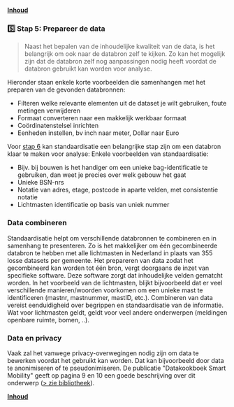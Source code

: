 **[Inhoud](ToC.md)**

### :five: Stap 5: Prepareer de data

> Naast het bepalen van de inhoudelijke kwaliteit van de data, is het belangrijk om ook naar de databron zelf te kijken. Zo kan het mogelijk zijn dat de databron zelf nog aanpassingen nodig heeft voordat de databron gebruikt kan worden voor analyse.

Hieronder staan enkele korte voorbeelden die samenhangen met het preparen van de gevonden databronnen:
+ Filteren welke relevante elementen uit de dataset je wilt gebruiken, foute metingen verwijderen
+ Formaat converteren naar een makkelijk werkbaar formaat 
+ Coördinatenstelsel inrichten 
+ Eenheden instellen, bv inch naar meter, Dollar naar Euro

Voor [stap 6](stap_6.md) kan standaardisatie een belangrijke stap zijn om een databron klaar te maken voor analyse:
Enkele voorbeelden van standaardisatie:
+ Bijv. bij bouwen is het handiger om een unieke bag-identificatie te gebruiken, dan weet je precies over welk gebouw het gaat
+ Unieke BSN-nrs
+ Notatie van adres, etage, postcode in aparte velden, met consistentie notatie
+ Lichtmasten identificatie op basis van uniek nummer

### Data combineren

Standaardisatie helpt om verschillende databronnen te combineren en in samenhang te presenteren. Zo is het makkelijker om één gecombineerde databron te hebben met alle lichtmasten in Nederland in plaats van 355 losse datasets per gemeente. Het prepareren van data zodat het gecombineerd kan worden tot één bron, vergt doorgaans de inzet van specifieke software. Deze software zorgt dat inhoudelijke velden gematcht worden. In het voorbeeld van de lichtmasten, blijkt bijvoorbeeld dat er veel verschillende manieren/woorden voorkomen om een unieke mast te identificeren (mastnr, mastnummer, mastID, etc.). Combineren van data vereist eenduidigheid over begrippen en standaardisatie van de informatie. Wat voor lichtmasten geldt, geldt voor veel andere onderwerpen (meldingen openbare ruimte, bomen, ..).

### Data en privacy
Vaak zal het vanwege privacy-overwegingen nodig zijn om data te bewerken voordat het gebruikt kan worden. Dat kan bijvoorbeeld door data te anonimiseren of te pseudonimiseren. De publicatie "Datakookboek Smart Mobility" geeft op pagina 9 en 10 een goede beschrijving over dit onderwerp ([> zie bibliotheek](Bibliotheek.md)).


**[Inhoud](ToC.md)**
